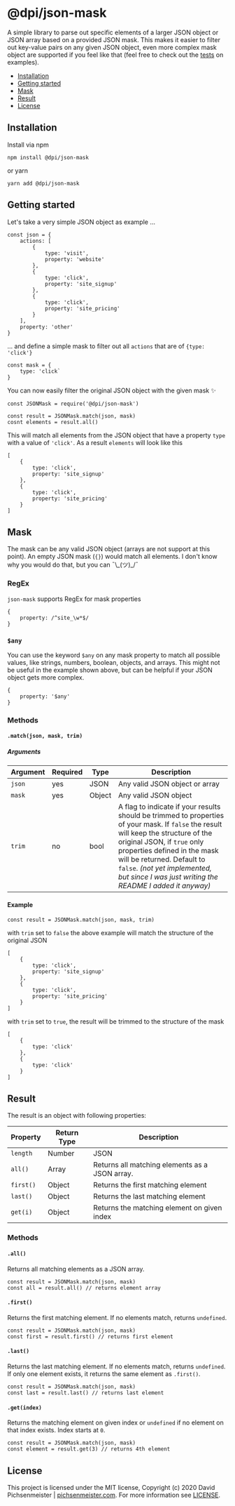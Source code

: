 # @dpi/json-mask

A simple library to parse out specific elements of a larger JSON object or JSON array based on a provided JSON mask. This makes it easier to filter out key-value pairs on any given JSON object, even more complex mask object are supported if you feel like that (feel free to check out the [tests](test/index.test.js) on examples).

* [Installation](#installation)
* [Getting started](#getting-started)
* [Mask](#mask)
* [Result](#result)
* [License](#license)

## Installation

Install via npm

```
npm install @dpi/json-mask
```

or yarn

```
yarn add @dpi/json-mask
```

## Getting started

Let's take a very simple JSON object as example ...
```
const json = {
    actions: [
        {
            type: 'visit',
            property: 'website'
        },
        {
            type: 'click',
            property: 'site_signup'
        },
        {
            type: 'click',
            property: 'site_pricing'
        }
    ],
    property: 'other'
}
```

... and define a simple mask to filter out all `actions` that are of `{type: 'click'}`
```
const mask = {
    type: 'click`
}
```

You can now easily filter the original JSON object with the given mask ✨

```
const JSONMask = require('@dpi/json-mask')

const result = JSONMask.match(json, mask)
cosnt elements = result.all()
```

This will match all elements from the JSON object that have a property `type` with a value of `'click'`. As a result `elements` will look like this

```
[
    {
        type: 'click',
        property: 'site_signup'
    },
    {
        type: 'click',
        property: 'site_pricing'
    }
]
```

## Mask

The mask can be any valid JSON object (arrays are not support at this point). An empty JSON mask (`{}`) would match all elements. I don't know why you would do that, but you can ¯\\\_(ツ)\_/¯


### RegEx

`json-mask` supports RegEx for mask properties

```
{
    property: /^site_\w*$/
}
```

### `$any`

You can use the keyword `$any` on any mask property to match all possible values, like strings, numbers, boolean, objects, and arrays. This might not be useful in the example shown above, but can be helpful if your JSON object gets more complex.

```
{
    property: '$any'
}
```

### Methods

#### `.match(json, mask, trim)`

##### Arguments

| Argument | Required | Type | Description |
| -------- | -------- | ---- | ----------- |
| `json`   | yes      | JSON | Any valid JSON object or array |
| `mask`   | yes      | Object | Any valid JSON object |
| `trim`   | no       | bool | A flag to indicate if your results should be trimmed to properties of your mask. If `false` the result will keep the structure of the original JSON, if `true` only properties defined in the mask will be returned. Default to `false`. _(not yet implemented, but since I was just writing the README I added it anyway)_ |

#### Example 

```
const result = JSONMask.match(json, mask, trim)
```

with `trim` set to `false` the above example will match the structure of the original JSON

```
[
    {
        type: 'click',
        property: 'site_signup'
    },
    {
        type: 'click',
        property: 'site_pricing'
    }
]
```

with `trim` set to `true`, the result will be trimmed to the structure of the mask

```
[
    {
        type: 'click'
    },
    {
        type: 'click'
    }
]
```

## Result

The result is an object with following properties:

| Property  | Return Type | Description |
| --------- | -------- | --------- |
| `length`  | Number   | JSON |
| `all()`   | Array    | Returns all matching elements as a JSON array. |
| `first()` | Object   | Returns the first matching element |
| `last()`  | Object   | Returns the last matching element |
| `get(i)`  | Object   | Returns the matching element on given index |

### Methods

#### `.all()`

Returns all matching elements as a JSON array.

```
const result = JSONMask.match(json, mask)
const all = result.all() // returns element array
```

#### `.first()`

Returns the first matching element. If no elements match, returns `undefined`.

```
const result = JSONMask.match(json, mask)
const first = result.first() // returns first element
```

#### `.last()`

Returns the last matching element. If no elements match, returns `undefined`. If only one element exists, it returns the same element as `.first()`.

```
const result = JSONMask.match(json, mask)
const last = result.last() // returns last element
```

#### `.get(index)`

Returns the matching element on given index or `undefined` if no element on that index exists. Index starts at `0`.

```
const result = JSONMask.match(json, mask)
const element = result.get(3) // returns 4th element
```

## License

This project is licensed under the MIT license, Copyright (c) 2020 David Pichsenmeister | [pichsenmeister.com](https://pichsenmeister.com). For more information see [LICENSE](LICENSE).